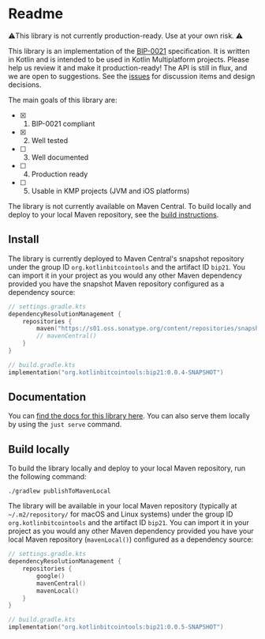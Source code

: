# Readme

⚠️This library is not currently production-ready. Use at your own risk. ⚠️
<br/>

This library is an implementation of the [BIP-0021] specification. It is written in Kotlin and is intended to be used in Kotlin Multiplatform projects. Please help us review it and make it production-ready! The API is still in flux, and we are open to suggestions. See the [issues] for discussion items and design decisions.

The main goals of this library are:
- [x] 1. BIP-0021 compliant
- [x] 2. Well tested
- [ ] 3. Well documented
- [ ] 4. Production ready
- [ ] 5. Usable in KMP projects (JVM and iOS platforms)

The library is not currently available on Maven Central. To build locally and deploy to your local Maven repository, see the [build instructions](#build-locally).
<br/>

## Install

The library is currently deployed to Maven Central's snapshot repository under the group ID `org.kotlinbitcointools` and the artifact ID `bip21`. You can import it in your project as you would any other Maven dependency provided you have the snapshot Maven repository configured as a dependency source:

```kotlin
// settings.gradle.kts
dependencyResolutionManagement {
    repositories {
        maven("https://s01.oss.sonatype.org/content/repositories/snapshots/")
        // mavenCentral()
    }
}
```

```kotlin
// build.gradle.kts
implementation("org.kotlinbitcointools:bip21:0.0.4-SNAPSHOT")
```

## Documentation

You can [find the docs for this library here](https://kotlin-bitcoin-tools.github.io/bip21/index.html). You can also serve them locally by using the `just serve` command.

## Build locally

To build the library locally and deploy to your local Maven repository, run the following command:

```shell
./gradlew publishToMavenLocal
```

The library will be available in your local Maven repository (typically at `~/.m2/repository/` for macOS and Linux systems) under the group ID `org.kotlinbitcointools` and the artifact ID `bip21`. You can import it in your project as you would any other Maven dependency provided you have your local Maven repository (`mavenLocal()`) configured as a dependency source:

```kotlin
// settings.gradle.kts
dependencyResolutionManagement {
    repositories {
        google()
        mavenCentral()
        mavenLocal()
    }
}
```

```kotlin
// build.gradle.kts
implementation("org.kotlinbitcointools:bip21:0.0.5-SNAPSHOT")
```

[BIP-0021]: https://github.com/bitcoin/bips/blob/master/bip-0021.mediawiki
[issues]: https://github.com/kotlin-bitcoin-tools/bip21/issues
